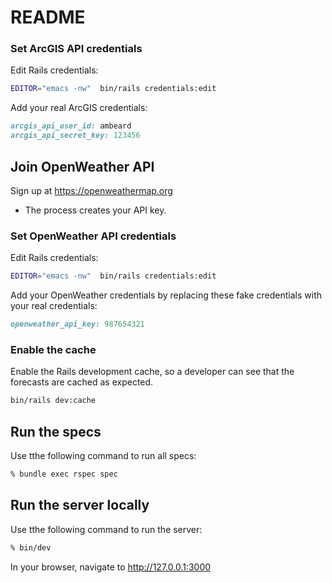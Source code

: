# README



### Set ArcGIS API credentials

Edit Rails credentials:

```sh
EDITOR="emacs -nw"  bin/rails credentials:edit
```

Add your real ArcGIS credentials:

```ruby
arcgis_api_user_id: ambeard
arcgis_api_secret_key: 123456
```

## Join OpenWeather API

Sign up at <https://openweathermap.org>

* The process creates your API key.


### Set OpenWeather API credentials

Edit Rails credentials:

```sh
EDITOR="emacs -nw"  bin/rails credentials:edit
```

Add your OpenWeather credentials by replacing these fake credentials with your real credentials:

```ruby
openweather_api_key: 987654321
```

### Enable the cache

Enable the Rails development cache, so a developer can see that the forecasts are cached as expected.


```sh
bin/rails dev:cache
```

## Run the specs

Use tthe following command to run all specs:

```sh
% bundle exec rspec spec
```

## Run the server locally

Use tthe following command to run the server:

```sh
% bin/dev
```

In your browser, navigate to <http://127.0.0.1:3000>
